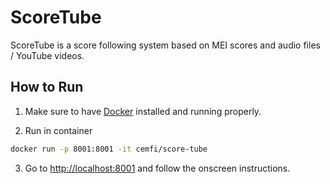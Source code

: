 # ScoreTube

ScoreTube is a score following system based on MEI scores and audio files / YouTube videos.


## How to Run
1. Make sure to have [Docker](https://www.docker.com/) installed and running properly.

2. Run in container
```bash
docker run -p 8001:8001 -it cemfi/score-tube
```

3. Go to [http://localhost:8001](http://localhost:8001) and follow the onscreen instructions.
